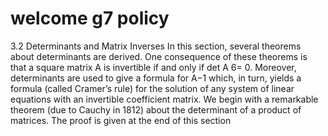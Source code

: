 # welcome g7 policy

3.2 Determinants and Matrix Inverses
In this section, several theorems about determinants are derived. One consequence of these theorems is
that a square matrix A is invertible if and only if det A 6= 0. Moreover, determinants are used to give a
formula for A−1 which, in turn, yields a formula (called Cramer’s rule) for the solution of any system of
linear equations with an invertible coefficient matrix.
We begin with a remarkable theorem (due to Cauchy in 1812) about the determinant of a product of
matrices. The proof is given at the end of this section
